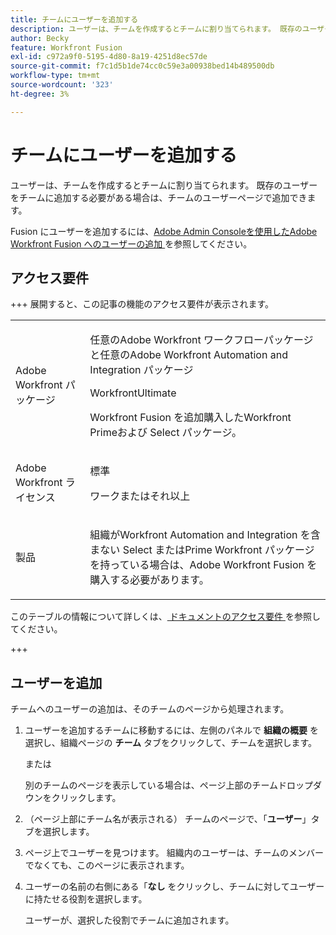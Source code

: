 ```yaml
---
title: チームにユーザーを追加する
description: ユーザーは、チームを作成するとチームに割り当てられます。 既存のユーザーをチームに追加する必要がある場合は、チームのユーザーページで追加できます。
author: Becky
feature: Workfront Fusion
exl-id: c972a9f0-5195-4d80-8a19-4251d8ec57de
source-git-commit: f7c1d5b1de74cc0c59e3a00938bed14b489500db
workflow-type: tm+mt
source-wordcount: '323'
ht-degree: 3%

---
```


# チームにユーザーを追加する

ユーザーは、チームを作成するとチームに割り当てられます。 既存のユーザーをチームに追加する必要がある場合は、チームのユーザーページで追加できます。

Fusion にユーザーを追加するには、[Adobe Admin Consoleを使用したAdobe Workfront Fusion へのユーザーの追加 ](/help/workfront-fusion/set-up-and-manage-workfront-fusion/set-up-and-manage-orgs-and-teams/set-up-orgs-teams-and-users/add-fusion-users-admin-console.md) を参照してください。

## アクセス要件

+++ 展開すると、この記事の機能のアクセス要件が表示されます。

<table style="table-layout:auto">
 <col> 
 <col> 
 <tbody> 
  <tr> 
   <td role="rowheader">Adobe Workfront パッケージ</td> 
   <td> <p>任意のAdobe Workfront ワークフローパッケージと任意のAdobe Workfront Automation and Integration パッケージ</p><p>WorkfrontUltimate</p><p>Workfront Fusion を追加購入したWorkfront Primeおよび Select パッケージ。</p> </td> 
  </tr> 
  <tr data-mc-conditions=""> 
   <td role="rowheader">Adobe Workfront ライセンス</td> 
   <td> <p>標準</p><p>ワークまたはそれ以上</p> </td> 
  </tr> 
  <tr> 
   <td role="rowheader">製品</td> 
   <td>
   <p>組織がWorkfront Automation and Integration を含まない Select またはPrime Workfront パッケージを持っている場合は、Adobe Workfront Fusion を購入する必要があります。</li></ul>
   </td> 
  </tr>
 </tbody> 
</table>

このテーブルの情報について詳しくは、[ ドキュメントのアクセス要件 ](/help/workfront-fusion/references/licenses-and-roles/access-level-requirements-in-documentation.md) を参照してください。

+++

## ユーザーを追加

チームへのユーザーの追加は、そのチームのページから処理されます。

1. ユーザーを追加するチームに移動するには、左側のパネルで **組織の概要** を選択し、組織ページの **チーム** タブをクリックして、チームを選択します。

   または

   別のチームのページを表示している場合は、ページ上部のチームドロップダウンをクリックします。

1. （ページ上部にチーム名が表示される） チームのページで、「**ユーザー**」タブを選択します。
1. ページ上でユーザーを見つけます。 組織内のユーザーは、チームのメンバーでなくても、このページに表示されます。
1. ユーザーの名前の右側にある「**なし** をクリックし、チームに対してユーザーに持たせる役割を選択します。

   ユーザーが、選択した役割でチームに追加されます。
